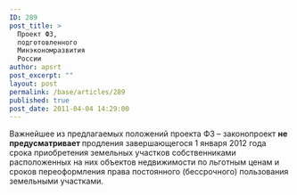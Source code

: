 ```yaml
---
ID: 289
post_title: >
  Проект ФЗ,
  подготовленного
  Минэкономразвития
  России
author: apsrt
post_excerpt: ""
layout: post
permalink: /base/articles/289
published: true
post_date: 2011-04-04 14:29:00
---
```

Важнейшее из предлагаемых положений проекта ФЗ – законопроект <strong>не предусматривает </strong>продления завершающегося 1 января 2012 года срока приобретения земельных участков собственниками расположенных на них объектов недвижимости по льготным ценам и сроков переоформления права постоянного (бессрочного) пользования земельными участками.